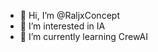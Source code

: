 - 👋 Hi, I’m @RaljxConcept
- 👀 I’m interested in IA 
- 🌱 I’m currently learning CrewAI

<!---
RaljxConcept/RaljxConcept is a ✨ special ✨ repository because its `README.md` (this file) appears on your GitHub profile.
You can click the Preview link to take a look at your changes.
--->
